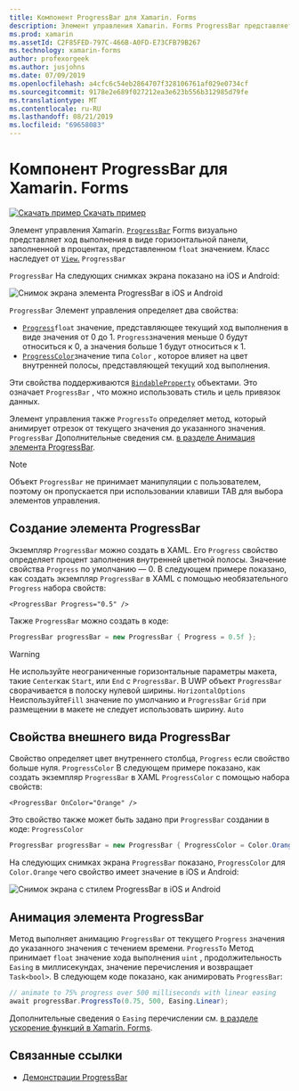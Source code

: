 ```yaml
---
title: Компонент ProgressBar для Xamarin. Forms
description: Элемент управления Xamarin. Forms ProgressBar представляет собой визуальное представление хода выполнения в виде горизонтальной панели, заполняемой на основе свойства float.
ms.prod: xamarin
ms.assetId: C2F85FED-797C-466B-A0FD-E73CFB79B267
ms.technology: xamarin-forms
author: profexorgeek
ms.author: jusjohns
ms.date: 07/09/2019
ms.openlocfilehash: a4cfc6c54eb2864707f328106761af029e0734cf
ms.sourcegitcommit: 9178e2e689f027212ea3e623b556b312985d79fe
ms.translationtype: MT
ms.contentlocale: ru-RU
ms.lasthandoff: 08/21/2019
ms.locfileid: "69658083"
---
```

# <a name="xamarinforms-progressbar"></a>Компонент ProgressBar для Xamarin. Forms
[![Скачать пример](~/media/shared/download.png) Скачать пример](https://docs.microsoft.com/samples/xamarin/xamarin-forms-samples/userinterface-progressbardemos/)

Элемент управления Xamarin. [`ProgressBar`](xref:Xamarin.Forms.ProgressBar) Forms визуально представляет ход выполнения в виде горизонтальной панели, заполненной в процентах, представленном `float` значением. Класс наследует от [`View`.](xref:Xamarin.Forms.View) `ProgressBar`

`ProgressBar` На следующих снимках экрана показано на iOS и Android:

![Снимок экрана элемента ProgressBar в iOS и Android](progressbar-images/progressbars-default.png "ProgressBar в iOS и Android")

`ProgressBar` Элемент управления определяет два свойства:

* [`Progress`](xref:Xamarin.Forms.ProgressBar.Progress)`float` значение, представляющее текущий ход выполнения в виде значения от 0 до 1. `Progress`значения меньше 0 будут относиться к 0, а значения больше 1 будут относиться к 1.
* [`ProgressColor`](xref:Xamarin.Forms.ProgressBar.ProgressColor)значение типа `Color` , которое влияет на цвет внутренней полосы, представляющей текущий ход выполнения.

Эти свойства поддерживаются [`BindableProperty`](xref:Xamarin.Forms.BindableProperty) объектами. Это означает `ProgressBar` , что можно использовать стиль и цель привязок данных.

Элемент управления также `ProgressTo` определяет метод, который анимирует отрезок от текущего значения до указанного значения. `ProgressBar` Дополнительные сведения см. [в разделе Анимация элемента ProgressBar](#animate-a-progressbar).

> [!NOTE]
> Объект `ProgressBar` не принимает манипуляции с пользователем, поэтому он пропускается при использовании клавиши TAB для выбора элементов управления.

## <a name="create-a-progressbar"></a>Создание элемента ProgressBar

Экземпляр `ProgressBar` можно создать в XAML. Его `Progress` свойство определяет процент заполнения внутренней цветной полосы. Значение свойства `Progress` по умолчанию — 0. В следующем примере показано, как создать экземпляр `ProgressBar` в XAML с помощью необязательного `Progress` набора свойств:

```xaml
<ProgressBar Progress="0.5" />
```

Также `ProgressBar` можно создать в коде:

```csharp
ProgressBar progressBar = new ProgressBar { Progress = 0.5f };
```

> [!WARNING]
> Не используйте неограниченные горизонтальные параметры макета, такие `Center`как `Start`, или `End` с `ProgressBar`. В UWP объект `ProgressBar` сворачивается в полоску нулевой ширины. `HorizontalOptions` Неиспользуйте`Fill` значение по умолчанию и `ProgressBar` `Grid` при размещении в макете не следует использовать ширину. `Auto`

## <a name="progressbar-appearance-properties"></a>Свойства внешнего вида ProgressBar

Свойство определяет цвет внутреннего столбца, `Progress` если свойство больше нуля. `ProgressColor` В следующем примере показано, как создать экземпляр `ProgressBar` в XAML `ProgressColor` с помощью набора свойств:

```xaml
<ProgressBar OnColor="Orange" />
```

Это свойство также может быть задано при `ProgressBar` создании в коде: `ProgressColor`

```csharp
ProgressBar progressBar = new ProgressBar { ProgressColor = Color.Orange };
```

На следующих снимках экрана `ProgressBar` показано, `ProgressColor` для `Color.Orange` чего свойство имеет значение в iOS и Android:

![Снимок экрана с стилем ProgressBar в iOS и Android](progressbar-images/progressbars-styled.png "Стили ProgressBar в iOS и Android")

## <a name="animate-a-progressbar"></a>Анимация элемента ProgressBar

Метод выполняет анимацию `ProgressBar` от текущего `Progress` значения до указанного значения с течением времени. `ProgressTo` Метод принимает `float` значение хода выполнения `uint` , продолжительность `Easing` в миллисекундах, значение перечисления и возвращает `Task<bool>`. В следующем коде показано, как анимировать `ProgressBar`:

```csharp
// animate to 75% progress over 500 milliseconds with linear easing
await progressBar.ProgressTo(0.75, 500, Easing.Linear);
```

Дополнительные сведения о `Easing` перечислении см. [в разделе ускорение функций в Xamarin. Forms](~/xamarin-forms/user-interface/animation/easing.md).

## <a name="related-links"></a>Связанные ссылки

* [Демонстрации ProgressBar](https://docs.microsoft.com/samples/xamarin/xamarin-forms-samples/userinterface-progressbardemos/)
